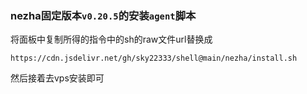 ### nezha固定版本`v0.20.5`的安装`agent`脚本

将面板中复制所得的指令中的sh的raw文件url替换成
```
https://cdn.jsdelivr.net/gh/sky22333/shell@main/nezha/install.sh
```
然后接着去vps安装即可
